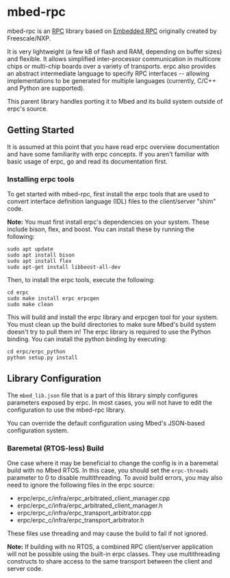 
# mbed-rpc

mbed-rpc is an [RPC](https://en.wikipedia.org/wiki/Remote_procedure_call) library based on [Embedded RPC](https://github.com/EmbeddedRPC/erpc) originally created by Freescale/NXP.

It is very lightweight (a few kB of flash and RAM, depending on buffer sizes) and flexible. It allows simplified inter-processor communication in multicore chips or multi-chip boards over a variety of transports. erpc also provides an abstract intermediate language to specify RPC interfaces -- allowing implementations to be generated for multiple languages (currently, C/C++ and Python are supported).

This parent library handles porting it to Mbed and its build system outside of erpc's source.

## Getting Started

It is assumed at this point that you have read erpc overview documentation and have some familiarity with erpc concepts. If you aren't familiar with basic usage of erpc, go and read its documentation first.

### Installing erpc tools

To get started with mbed-rpc, first install the erpc tools that are used to convert interface definition language (IDL) files to the client/server "shim" code. 

**Note:** You must first install erpc's dependencies on your system. These include bison, flex, and boost. You can install these by running the following:

```
sudo apt update
sudo apt install bison
sudo apt install flex
sudo apt-get install libboost-all-dev
```

Then, to install the erpc tools, execute the following:

```
cd erpc
sudo make install erpc erpcgen
sudo make clean
```

This will build and install the erpc library and erpcgen tool for your system. You must clean up the build directories to make sure Mbed's build system doesn't try to pull them in! The erpc library is required to use the Python binding. You can install the python binding by executing:

```
cd erpc/erpc_python
python setup.py install
```

## Library Configuration

The `mbed_lib.json` file that is a part of this library simply configures parameters exposed by erpc. In most cases, you will not have to edit the configuration to use the mbed-rpc library.

You can override the default configuration using Mbed's JSON-based configuration system.

### Baremetal (RTOS-less) Build
One case where it may be beneficial to change the config is in a baremetal build with no Mbed RTOS. In this case, you should set the `erpc-threads` parameter to 0 to disable multithreading. To avoid build errors, you may also need to ignore the following files in the erpc source:

- erpc/erpc_c/infra/erpc_arbitrated_client_manager.cpp
- erpc/erpc_c/infra/erpc_arbitrated_client_manager.h
- erpc/erpc_c/infra/erpc_transport_arbitrator.cpp
- erpc/erpc_c/infra/erpc_transport_arbitrator.h

These files use threading and may cause the build to fail if not ignored.

**Note:** If building with no RTOS, a combined RPC client/server application will not be possible using the built-in erpc classes. They use multithreading constructs to share access to the same transport between the client and server code.
